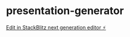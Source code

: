 # presentation-generator

[Edit in StackBlitz next generation editor ⚡️](https://stackblitz.com/~/github.com/deangilmoreremix/presentation-generator)